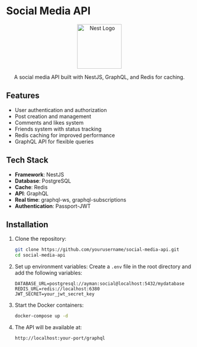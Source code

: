 # Social Media API

<p align="center">
  <a href="http://nestjs.com/" target="blank"><img src="https://nestjs.com/img/logo-small.svg" width="120" alt="Nest Logo" /></a>
</p>

<p align="center">A social media API built with NestJS, GraphQL, and Redis for caching.</p>

## Features

- User authentication and authorization
- Post creation and management
- Comments and likes system
- Friends system with status tracking
- Redis caching for improved performance
- GraphQL API for flexible queries

## Tech Stack

- **Framework**: NestJS
- **Database**: PostgreSQL
- **Cache**: Redis
- **API**: GraphQL
- **Real time**: graphql-ws, graphql-subscriptions
- **Authentication**: Passport-JWT

## Installation

1. Clone the repository:
   ```bash
   git clone https://github.com/yourusername/social-media-api.git
   cd social-media-api
   ```


2. Set up environment variables:
   Create a `.env` file in the root directory and add the following variables:
   ```
   DATABASE_URL=postgresql://ayman:social@localhost:5432/mydatabase
   REDIS_URL=redis://localhost:6380
   JWT_SECRET=your_jwt_secret_key
   ```

3. Start the Docker containers:
   ```bash
   docker-compose up -d
   ```

4. The API will be available at:
   ```
   http://localhost:your-port/graphql
  

